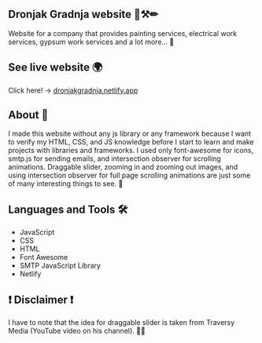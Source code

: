 
## Dronjak Gradnja website 📐⚒✏

Website for a company that provides painting services, 
electrical work services, gypsum work services and a lot 
more... 🤝
## See live website 🌍

Click here! -> [dronjakgradnja.netlify.app](https://dronjakgradnja.netlify.app/)


## About 🚀

I made this website without any js library or any framework 
because I want to verify my HTML, CSS, and JS knowledge 
before I start to learn and make projects with libraries 
and frameworks. I used only font-awesome for icons, smtp.js 
for sending emails, and intersection observer for scrolling 
animations. Draggable slider, zooming in and zooming out 
images, and using intersection observer for full page scrolling 
animations are just some of many interesting things to see. 🤗
## Languages and Tools 🛠

- JavaScript
- CSS
- HTML
- Font Awesome
- SMTP JavaScript Library
- Netlify


## ❗ Disclaimer ❗

I have to note that the idea for draggable slider is taken 
from Traversy Media (YouTube video on his channel). 🤜🤛
